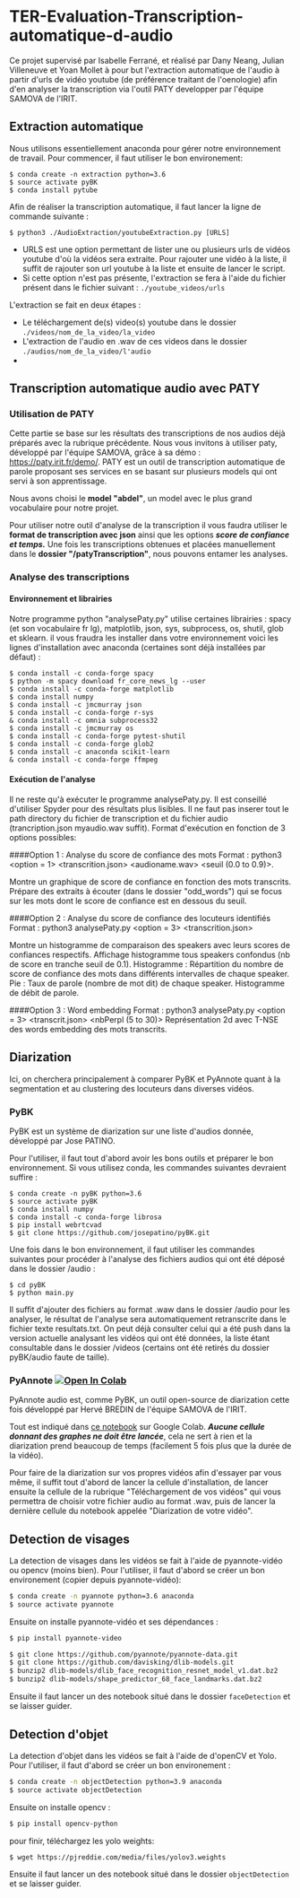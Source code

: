 # TER-Evaluation-Transcription-automatique-d-audio

Ce projet supervisé par Isabelle Ferrané, et réalisé par Dany Neang, Julian Villeneuve et Yoan Mollet à pour but l'extraction automatique de l'audio à partir d'urls de vidéo youtube (de préférence traitant de l'oenologie) afin d'en analyser la transcription via l'outil PATY developper par l'équipe SAMOVA de l'IRIT. 


## Extraction automatique 
Nous utilisons essentiellement anaconda pour gérer notre environnement de travail.
Pour commencer, il faut utiliser le bon environement:

```
$ conda create -n extraction python=3.6
$ source activate pyBK
$ conda install pytube
```


Afin de réaliser la transcription automatique, il faut lancer la ligne de commande suivante : 
```
$ python3 ./AudioExtraction/youtubeExtraction.py [URLS]
```
- URLS est une option permettant de lister une ou plusieurs urls de vidéos youtube d'où la vidéos sera extraite. Pour rajouter une vidéo à la liste, il suffit de rajouter son url youtube à la liste et ensuite de lancer le script.
- Si cette option n'est pas présente, l'extraction se fera à l'aide du fichier présent dans le fichier suivant : `./youtube_videos/urls`

L'extraction se fait en deux étapes : 
- Le téléchargement de(s) video(s) youtube dans le dossier `./videos/nom_de_la_video/la_video`
- L'extraction de l'audio en .wav de ces videos dans le dossier `./audios/nom_de_la_video/l'audio` 
- 
## Transcription automatique audio avec PATY

### Utilisation de PATY

Cette partie se base sur les résultats des transcriptions de nos audios déjà préparés avec la rubrique précédente.
Nous vous invitons à utiliser paty, développé par l'équipe SAMOVA, grâce à sa démo : https://paty.irit.fr/demo/.
PATY est un outil de transcription automatique de parole proposant ses services en se basant sur plusieurs models qui ont servi à son apprentissage.

Nous avons choisi le **model "abdel"**, un model avec le plus grand vocabulaire pour notre projet.

Pour utiliser notre outil d'analyse de la transcription il vous faudra utiliser le **format de transcription avec json** ainsi que les options ***score de confiance et temps.***
Une fois les transcriptions obtenues et placées manuellement dans le **dossier "/patyTranscription"**, nous pouvons entamer les analyses.

### Analyse des transcriptions
#### Environnement et librairies
Notre programme python "analysePaty.py" utilise certaines librairies : spacy (et son vocabulaire fr lg), matplotlib, json, sys, subprocess, os, shutil, glob et sklearn. 
il vous fraudra les installer dans votre environnement voici les lignes d'installation avec anaconda (certaines sont déjà installées par défaut) :

```
$ conda install -c conda-forge spacy
$ python -m spacy download fr_core_news_lg --user
$ conda install -c conda-forge matplotlib
$ conda install numpy
$ conda install -c jmcmurray json
$ conda install -c conda-forge r-sys
& conda install -c omnia subprocess32
$ conda install -c jmcmurray os
$ conda install -c conda-forge pytest-shutil
$ conda install -c conda-forge glob2
$ conda install -c anaconda scikit-learn
& conda install -c conda-forge ffmpeg   
```

#### Exécution de l'analyse
Il ne reste qu'à exécuter le programme analysePaty.py. Il est conseillé d'utiliser Spyder pour des résultats plus lisibles.
Il ne faut pas inserer tout le path directory du fichier de transcription et du fichier audio (trancription.json myaudio.wav suffit). Format d'exécution en fonction de 3 options possibles:

####Option 1 : Analyse du score de confiance des mots 
Format : python3 <option = 1> <transcrition.json> <audioname.wav> <seuil (0.0 to 0.9)>.

Montre un graphique de score de confiance en fonction des mots transcrits. 
Prépare des extraits à écouter (dans le dossier "odd_words") qui se focus sur les mots dont le score de confiance est en dessous du seuil.

####Option 2 : Analyse du score de confiance des locuteurs identifiés
Format : python3 analysePaty.py <option = 3> <transcrition.json>

Montre un histogramme de comparaison des speakers avec leurs scores de confiances respectifs.
Affichage histogramme tous speakers confondus (nb de score en tranche seuil de 0.1).
Histogramme : Répartition du nombre de score de confiance des mots dans différents intervalles de chaque speaker.
Pie : Taux de parole (nombre de mot dit) de chaque speaker.
Histogramme de débit de parole.

####Option 3 : Word embedding 
Format : python3 analysePaty.py <option = 3> <transcrit.json> <nbPerpl (5 to 30)>
Représentation 2d avec T-NSE des words embedding des mots transcrits.


## Diarization

Ici, on cherchera principalement à comparer PyBK et PyAnnote quant à la segmentation et au clustering des locuteurs dans diverses vidéos.

### PyBK

PyBK est un système de diarization sur une liste d'audios donnée, développé par Jose PATINO.

Pour l'utiliser, il faut tout d'abord avoir les bons outils et préparer le bon environnement. Si vous utilisez conda, les commandes suivantes devraient suffire :

```
$ conda create -n pyBK python=3.6
$ source activate pyBK
$ conda install numpy
$ conda install -c conda-forge librosa
$ pip install webrtcvad
$ git clone https://github.com/josepatino/pyBK.git
```

Une fois dans le bon environnement, il faut utiliser les commandes suivantes pour procéder à l'analyse des fichiers audios qui ont été
déposé dans le dossier /audio :

```
$ cd pyBK
$ python main.py
```

Il suffit d'ajouter des fichiers au format .waw dans le dossier /audio pour les analyser, le résultat de l'analyse sera automatiquement retranscrite dans le fichier
texte resultats.txt. On peut déjà consulter celui qui a été push dans la version actuelle analysant les vidéos qui ont été données, la liste étant consultable
dans le dossier /videos (certains ont été retirés du dossier pyBK/audio faute de taille).

### PyAnnote [![Open In Colab](https://colab.research.google.com/assets/colab-badge.svg)](https://colab.research.google.com/drive/1oBjSFLJx7uAwPvKcHa_BhcfDHQsfqXLU?usp=sharing)

PyAnnote audio est, comme PyBK, un outil open-source de diarization cette fois développé par Hervé BREDIN de l'équipe SAMOVA de l'IRIT.

Tout est indiqué dans [ce notebook](https://colab.research.google.com/drive/1oBjSFLJx7uAwPvKcHa_BhcfDHQsfqXLU?usp=sharing) sur Google Colab.
***Aucune cellule donnant des graphes ne doit être lancée***, cela ne sert à rien et la diarization prend beaucoup de temps (facilement 5 fois plus que la durée de la vidéo).

Pour faire de la diarization sur vos propres vidéos afin d'essayer par vous même, il suffit tout d'abord de lancer la cellule d'installation, de lancer ensuite 
la cellule de la rubrique "Téléchargement de vos vidéos" qui vous permettra de choisir votre fichier audio au format .wav, puis de lancer
la dernière cellule du notebook appelée "Diarization de votre vidéo".


## Detection de visages

La detection de visages dans les vidéos se fait à l'aide de pyannote-vidéo ou opencv (moins bien).
Pour l'utiliser, il faut d'abord se créer un bon environement (copier depuis pyannote-vidéo):

```bash
$ conda create -n pyannote python=3.6 anaconda
$ source activate pyannote
```

Ensuite on installe pyannote-vidéo et ses dépendances :

```bash
$ pip install pyannote-video
```

```bash
$ git clone https://github.com/pyannote/pyannote-data.git
$ git clone https://github.com/davisking/dlib-models.git
$ bunzip2 dlib-models/dlib_face_recognition_resnet_model_v1.dat.bz2
$ bunzip2 dlib-models/shape_predictor_68_face_landmarks.dat.bz2
```

Ensuite il faut lancer un des notebook situé dans le dossier `faceDetection` et se laisser guider.

## Detection d'objet

La detection d'objet dans les vidéos se fait à l'aide de d'openCV et Yolo.
Pour l'utiliser, il faut d'abord se créer un bon environement :

```bash
$ conda create -n objectDetection python=3.9 anaconda
$ source activate objectDetection
```

Ensuite on installe opencv :

```bash
$ pip install opencv-python
```
pour finir, téléchargez les yolo weights:

```bash
$ wget https://pjreddie.com/media/files/yolov3.weights
```

Ensuite il faut lancer un des notebook situé dans le dossier `objectDetection` et se laisser guider.
